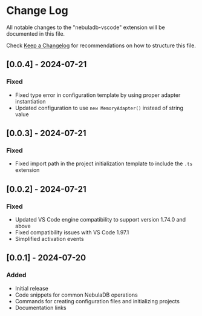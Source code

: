 # Change Log

All notable changes to the "nebuladb-vscode" extension will be documented in this file.

Check [Keep a Changelog](http://keepachangelog.com/) for recommendations on how to structure this file.

## [0.0.4] - 2024-07-21

### Fixed
- Fixed type error in configuration template by using proper adapter instantiation
- Updated configuration to use `new MemoryAdapter()` instead of string value

## [0.0.3] - 2024-07-21

### Fixed
- Fixed import path in the project initialization template to include the `.ts` extension

## [0.0.2] - 2024-07-21

### Fixed
- Updated VS Code engine compatibility to support version 1.74.0 and above
- Fixed compatibility issues with VS Code 1.97.1
- Simplified activation events

## [0.0.1] - 2024-07-20

### Added
- Initial release
- Code snippets for common NebulaDB operations
- Commands for creating configuration files and initializing projects
- Documentation links